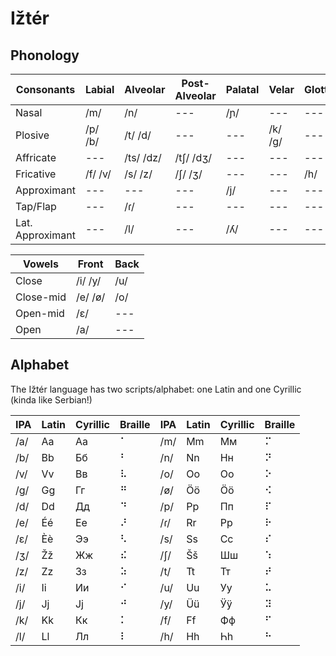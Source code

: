 # Ižtér

## Phonology

| Consonants | Labial | Alveolar | Post-Alveolar | Palatal | Velar | Glottal |
| --- | --- | --- | --- | --- | --- | --- |
| Nasal | /m/ | /n/ | --- | /ɲ/ | --- | --- |
| Plosive | /p/ /b/ | /t/ /d/ | --- | --- | /k/ /g/ | --- |
| Affricate | --- | /ts/ /dz/ | /tʃ/ /dʒ/ | --- | --- | --- |
| Fricative | /f/ /v/ | /s/ /z/ | /ʃ/ /ʒ/ | --- | --- | /h/ |
| Approximant | --- | --- | --- | /j/ | --- | --- |
| Tap/Flap | --- | /ɾ/ | --- | --- | --- | --- |
| Lat. Approximant | --- | /l/ | --- | /ʎ/ | --- | --- |

| Vowels | Front | Back |
| --- | --- | --- |
| Close | /i/ /y/ | /u/ |
| Close-mid | /e/ /ø/ | /o/ |
| Open-mid | /ɛ/ | --- |
| Open | /a/ | --- |

## Alphabet
The Ižtér language has two scripts/alphabet: one Latin and one Cyrillic (kinda like Serbian!)

| IPA | Latin | Cyrillic | Braille | IPA | Latin | Cyrillic | Braille |
| --- | --- | --- | --- | --- | --- | --- | --- |
| /a/ | Aa | Аа | ⠁ | /m/ | Mm | Мм | ⠍ |
| /b/ | Bb | Бб | ⠃ | /n/ | Nn | Нн | ⠝ |
| /v/ | Vv | Вв | ⠧ | /o/ | Oo | Оо | ⠕ |
| /g/ | Gg | Гг | ⠛ | /ø/ | Öö | Ӧӧ | ⠪ |
| /d/ | Dd | Дд | ⠙ | /p/ | Pp | Пп | ⠏ |
| /e/ | Éé | Ее | ⠜ | /ɾ/ | Rr | Рр | ⠗ |
| /ɛ/ | Èè | Ээ | ⠣ | /s/ | Ss | Сс | ⠎ |
| /ʒ/ | Žž | Жж | ⠮ | /ʃ/ | Šš | Шш | ⠱ |
| /z/ | Zz | Зз | ⠵ | /t/ | Tt | Тт | ⠞ |
| /i/ | Ii | Ии | ⠊ | /u/ | Uu | Уу | ⠥ |
| /j/ | Jj | Јј | ⠚ | /y/ | Üü | Ӱӱ | ⠽ |
| /k/ | Kk | Кк | ⠅ | /f/ | Ff | Фф | ⠋ |
| /l/ | Ll | Лл | ⠇ | /h/ | Hh | Һһ | ⠓ |
